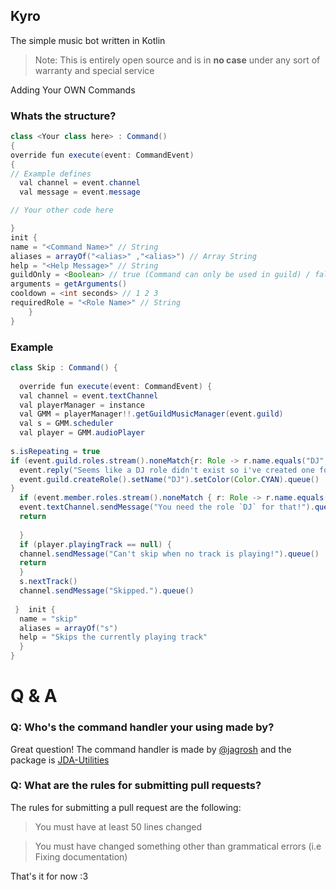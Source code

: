 ## Kyro 
The simple music bot written in Kotlin

> Note: This is entirely open source and is in **no case** under any sort of warranty and special service 

Adding Your OWN Commands

### Whats the structure?

```java
class <Your class here> : Command() 
{
override fun execute(event: CommandEvent)  
{
// Example defines
  val channel = event.channel
  val message = event.message

// Your other code here

}
init {
name = "<Command Name>" // String
aliases = arrayOf("<alias>" ,"<alias>") // Array String
help = "<Help Message>" // String
guildOnly = <Boolean> // true (Command can only be used in guild) / false (Command can be used in private messaging and guild)
arguments = getArguments()
cooldown = <int seconds> // 1 2 3
requiredRole = "<Role Name>" // String
	}
}
```
### Example

```java
class Skip : Command() {  
  
  override fun execute(event: CommandEvent) {  
  val channel = event.textChannel  
  val playerManager = instance  
  val GMM = playerManager!!.getGuildMusicManager(event.guild)  
  val s = GMM.scheduler  
  val player = GMM.audioPlayer  
  
s.isRepeating = true  
if (event.guild.roles.stream().noneMatch{r: Role -> r.name.equals("DJ", ignoreCase = true)}) {  
  event.reply("Seems like a DJ role didn't exist so i've created one for you.")  
  event.guild.createRole().setName("DJ").setColor(Color.CYAN).queue()  
}  
  if (event.member.roles.stream().noneMatch { r: Role -> r.name.equals("DJ", ignoreCase = true) or !event.isOwner or !event.member.hasPermission(Permission.ADMINISTRATOR) }) {  
  event.textChannel.sendMessage("You need the role `DJ` for that!").queue()  
  return  
  
  }  
  if (player.playingTrack == null) {  
  channel.sendMessage("Can't skip when no track is playing!").queue()  
  return  
  }  
  s.nextTrack()  
  channel.sendMessage("Skipped.").queue()  
  
 }  init {  
  name = "skip"  
  aliases = arrayOf("s")  
  help = "Skips the currently playing track"  
  }  
}
```

# Q & A

### Q:  Who's the command handler your using made by?
Great question! The command handler is made by [@jagrosh](https://github.com/jagrosh) and the package is [JDA-Utilities](https://github.com/JDA-Applications/JDA-Utilities)

### Q: What are the rules for submitting pull requests?
The rules for submitting a pull request are the following:

> You must have at least 50 lines changed

> You must have changed something other than grammatical errors (i.e Fixing documentation)

That's it for now :3